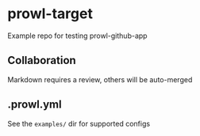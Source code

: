 # prowl-target

Example repo for testing prowl-github-app

## Collaboration

Markdown requires a review, others will be auto-merged

## .prowl.yml

See the `examples/` dir for supported configs

